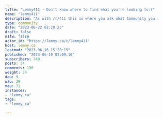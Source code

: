 ```yaml
---
title: "Lemmy411 - Don't know where to find what you're looking for?" 
name: "lemmy411"
description: "As with /r/411 this is where you ask what Community you're looking for but not finding. Perhaps a bit more helpful now that some communities are only found on certain instances. **Found/new community announcements** - there are numerous announcement type communities - see https://lemmy.ca/post/612532There is also [!wowthislemmyexists@lemmy.ca](https://lemmy.ca/c/wowthislemmyexists) **Before you request**There are several resources available to find communities and resources and these have been pinned to the top. - there are community search engines at https://browse.feddit.de/and https://lemmyverse.net/communities- there are numerous other find a community and community announcement .. communities (list stickied; if you find another, comment pls)- we will publish a Community Listing (at an as-of-yet-undetermined schedule)e**Rules**1. Don't be a jerk or be deliberately unhelpful2. Please post a clear easy to understand request for a community (or instance!)3. Pls no NSFW requests - if you want to create /c/NSFW411 go ahead.4. No posting of personal information5. Please refrain from suggesting users should use search engines or directories.6. No joke, troll or misleading suggestions or requests7. No spam"
type: community
date: "2023-06-22 02:20:23"
draft: false
nsfw: false
actor_id: "https://lemmy.ca/c/lemmy411"
host: lemmy.ca
lastmod: "2023-06-16 15:20:15"
published: "2023-06-10 03:09:16"
subscribers: 740
posts: 34
comments: 130
weight: 34
dau: 9
wau: 29
mau: 71
instances:
- "lemmy_ca"
tags: 
- "lemmy_ca"

---
```


